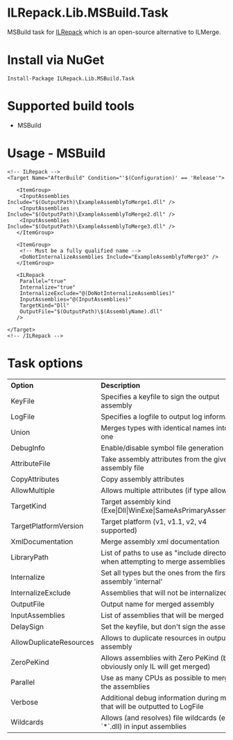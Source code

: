ILRepack.Lib.MSBuild.Task
=====================

MSBuild task for [ILRepack](https://github.com/gluck/il-repack) which is an open-source alternative to ILMerge.

Install via NuGet
=================
	Install-Package ILRepack.Lib.MSBuild.Task
	
Supported build tools
=====================
* MSBuild

Usage - MSBuild
============
```
<!-- ILRepack -->
<Target Name="AfterBuild" Condition="'$(Configuration)' == 'Release'">
	
   <ItemGroup>
	<InputAssemblies Include="$(OutputPath)\ExampleAssemblyToMerge1.dll" />
	<InputAssemblies Include="$(OutputPath)\ExampleAssemblyToMerge2.dll" />
	<InputAssemblies Include="$(OutputPath)\ExampleAssemblyToMerge3.dll" />
   </ItemGroup>
   
   <ItemGroup>
    <!-- Must be a fully qualified name -->
    <DoNotInternalizeAssemblies Include="ExampleAssemblyToMerge3" />
   </ItemGroup>

   <ILRepack 
    Parallel="true"
    Internalize="true"
	InternalizeExclude="@(DoNotInternalizeAssemblies)"
	InputAssemblies="@(InputAssemblies)"
	TargetKind="Dll"
	OutputFile="$(OutputPath)\$(AssemblyName).dll"
   />

</Target>
<!-- /ILRepack -->
```

Task options
=======================

<table border="0" cellpadding="3" cellspacing="0" width="90%" id="tasksTable">
    <tr>
        <th align="left" width="190">
            Option
        </th>
        <th align="left">
            Description
        </th>
    </tr>
	<tr>
        <td>
           KeyFile  
        </td>
        <td>
            Specifies a keyfile to sign the output assembly
        </td>
    </tr>
	<tr>
        <td>
           LogFile  
        </td>
        <td>
           Specifies a logfile to output log information
        </td>
    </tr>
	<tr>
        <td>
           Union  
        </td>
        <td>
           Merges types with identical names into one
        </td>
    </tr>
	<tr>
        <td>
            DebugInfo
        </td>
        <td>
            Enable/disable symbol file generation
        </td>
    </tr>
	<tr>
        <td>
            AttributeFile 
        </td>
        <td>
            Take assembly attributes from the given assembly file
        </td>
    </tr>
	<tr>
        <td>
            CopyAttributes 
        </td>
        <td>
            Copy assembly attributes
        </td>
    </tr>
	<tr>
        <td>
            AllowMultiple 
        </td>
        <td>
            Allows multiple attributes (if type allows)
        </td>
    </tr>
	<tr>
        <td>
            TargetKind 
        </td>
        <td>
            Target assembly kind (Exe|Dll|WinExe|SameAsPrimaryAssembly)
        </td>
    </tr>
	<tr>
        <td>
            TargetPlatformVersion 
        </td>
        <td>
            Target platform (v1, v1.1, v2, v4 supported)
        </td>
    </tr>
	<tr>
        <td>
            XmlDocumentation 
        </td>
        <td>
            Merge assembly xml documentation
        </td>
    </tr>
	<tr>
        <td>
            LibraryPath 
        </td>
        <td>
            List of paths to use as "include directories" when attempting to merge assemblies
        </td>
    </tr>
	<tr>
        <td>
            Internalize 
        </td>
        <td>
            Set all types but the ones from the first assembly 'internal'
        </td>
    </tr>
	<tr>
        <td>
            InternalizeExclude 
        </td>
        <td>
            Assemblies that will not be internalized.
        </td>
    </tr>
	<tr>
        <td>
            OutputFile 
        </td>
        <td>
            Output name for merged assembly
        </td>
    </tr>
	<tr>
        <td>
            InputAssemblies 
        </td>
        <td>
            List of assemblies that will be merged
        </td>
    </tr>
	<tr>
        <td>
            DelaySign 
        </td>
        <td>
            Set the keyfile, but don't sign the assembly
        </td>
    </tr>
	<tr>
        <td>
            AllowDuplicateResources 
        </td>
        <td>
            Allows to duplicate resources in output assembly 
        </td>
    </tr>
	<tr>
        <td>
            ZeroPeKind 
        </td>
        <td>
            Allows assemblies with Zero PeKind (but obviously only IL will get merged)
        </td>
    </tr>
	<tr>
        <td>
            Parallel 
        </td>
        <td>
            Use as many CPUs as possible to merge the assemblies
        </td>
    </tr>
	<tr>
        <td>
            Verbose 
        </td>
        <td>
            Additional debug information during merge that will be outputted to LogFile
        </td>
    </tr>
	<tr>
        <td>
            Wildcards 
        </td>
        <td>
            Allows (and resolves) file wildcards (e.g. `*`.dll) in input assemblies
        </td>
    </tr>
</table>
